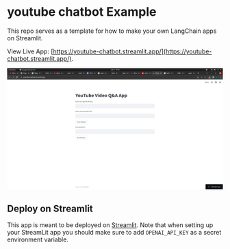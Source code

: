 # youtube chatbot Example

This repo serves as a template for how to make your own LangChain apps on Streamlit.

View Live App: [https://youtube-chatbot.streamlit.app/](https://youtube-chatbot.streamlit.app/).

![bot Preview](demo.png) 

## Deploy on Streamlit

This app is meant to be deployed on [Streamlit](https://streamlit.io/).
Note that when setting up your StreamLit app you should make sure to add `OPENAI_API_KEY` as a secret environment variable.
